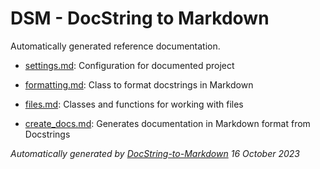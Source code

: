 # DSM - DocString to Markdown

Automatically generated reference documentation.


- [settings.md](settings.md): Configuration for documented project

- [formatting.md](formatting.md): Class to format docstrings in Markdown

- [files.md](files.md): Classes and functions for working with files

- [create_docs.md](create_docs.md): Generates documentation in Markdown format from Docstrings



*Automatically generated by [DocString-to-Markdown](https://github.com/j-lucas-d/DocString-to-Markdown) 16 October 2023*
